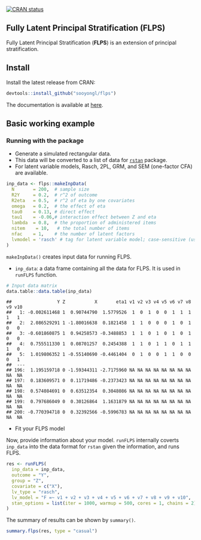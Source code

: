 
<!-- badges: start -->

[![CRAN
status](https://www.r-pkg.org/badges/version/flps)](https://CRAN.R-project.org/package=flps)
<!-- badges: end -->

## Fully Latent Principal Stratification (FLPS)

Fully Latent Principal Stratification (**FLPS**) is an extension of
principal stratification.

## Install

Install the latest release from CRAN:

``` r
devtools::install_github("sooyongl/flps")
```

The documentation is available at
[here](https://sooyongl.github.io/flps/).

## Basic working example

### Running with the package

-   Generate a simulated rectangular data.
-   This data will be converted to a list of data for
    [`rstan`](https://github.com/stan-dev/rstan) package.
-   For latent variable models, Rasch, 2PL, GRM, and SEM (one-factor
    CFA) are available.

``` r
inp_data <- flps::makeInpData(
  N       = 200,  # sample size
  R2Y     = 0.2,  # r^2 of outcome
  R2eta   = 0.5,  # r^2 of eta by one covariates
  omega   = 0.2,  # the effect of eta
  tau0    = 0.13, # direct effect
  tau1    = -0.06,# interaction effect between Z and eta
  lambda  = 0.8,  # the proportion of administered items
  nitem    = 10,   # the total number of items
  nfac    = 1,    # the number of latent factors
  lvmodel = 'rasch' # tag for latent variable model; case-sensitive (use lower-case letters)
)
```

`makeInpData()` creates input data for running FLPS.

-   `inp_data`: a data frame containing all the data for FLPS. It is
    used in `runFLPS` function.

``` r
# Input data matrix
data.table::data.table(inp_data)
```

    ##                 Y Z           X       eta1 v1 v2 v3 v4 v5 v6 v7 v8 v9 v10
    ##   1: -0.002611468 1  0.90744790  1.5779526  1  0  1  0  0  1  1  1  1   1
    ##   2:  2.086529291 1 -1.80016638  0.1821458  1  1  0  0  0  1  0  1  0   0
    ##   3: -0.601860875 1  0.94258573 -0.3488853  1  1  0  1  0  1  0  1  0   0
    ##   4:  0.755511330 1  0.08701257  0.2454388  1  1  0  1  1  0  1  1  1   0
    ##   5:  1.019806352 1 -0.55140690 -0.4461404  0  1  0  0  1  1  0  0  0   1
    ##  ---                                                                     
    ## 196:  1.195159718 0 -1.59344311 -2.7175960 NA NA NA NA NA NA NA NA NA  NA
    ## 197:  0.183609571 0  0.11719486 -0.2373423 NA NA NA NA NA NA NA NA NA  NA
    ## 198:  0.574084691 0  0.63512354  0.3048086 NA NA NA NA NA NA NA NA NA  NA
    ## 199:  0.797686049 0  0.30126864  1.1631879 NA NA NA NA NA NA NA NA NA  NA
    ## 200: -0.770394718 0  0.32392566 -0.5996783 NA NA NA NA NA NA NA NA NA  NA

-   Fit your FLPS model

Now, provide information about your model. `runFLPS` internally coverts
`inp_data` into the data format for `rstan` given the information, and
runs FLPS.

``` r
res <- runFLPS(
  inp_data = inp_data,
  outcome = "Y",
  group = "Z",
  covariate = c("X"),
  lv_type = "rasch",
  lv_model = "F =~ v1 + v2 + v3 + v4 + v5 + v6 + v7 + v8 + v9 + v10",
  stan_options = list(iter = 1000, warmup = 500, cores = 1, chains = 2)
)
```

The summary of results can be shown by `summary()`.

``` r
summary.flps(res, type = "casual")
```

